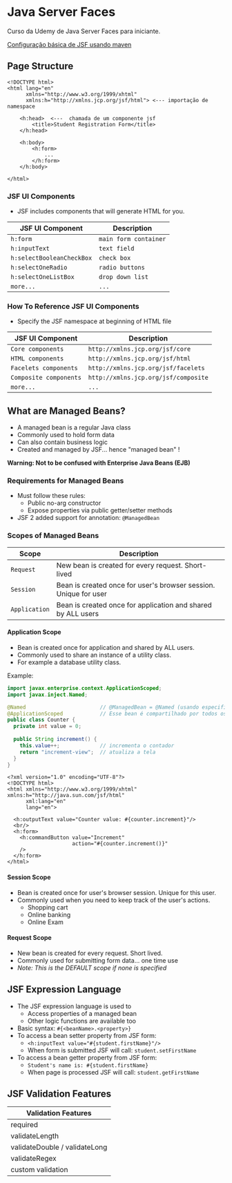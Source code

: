 # Java Server Faces

Curso da Udemy de Java Server Faces para iniciante.

[Configuração básica de JSF usando maven](http://javaonlineguide.net/2015/06/jsf-2-2-hello-world-tutorial-with-example-basic-concepts.html)

## Page Structure

```xhtml
<!DOCTYPE html>
<html lang="en"
      xmlns="http://www.w3.org/1999/xhtml"
      xmlns:h="http://xmlns.jcp.org/jsf/html"> <--- importação de namespace

    <h:head>  <---  chamada de um componente jsf
        <title>Student Registration Form</title>
    </h:head>
    
    <h:body>
        <h:form>
            ...
        </h:form>
    </h:body>
    
</html>
```


### JSF UI Components

* JSF includes components that will generate HTML for you.

|JSF UI Component             | Description              |
|-----------------------------|--------------------------|
|```h:form```                 |```main form container``` |
|```h:inputText```            |```text field```          |
|```h:selectBooleanCheckBox```|```check box```           |
|```h:selectOneRadio```       |```radio buttons```       |
|```h:selectOneListBox```     |```drop down list```      |
|```more...```                |```...```      |


### How To Reference JSF UI Components

* Specify the JSF namespace at beginning of HTML file

|JSF UI Component           | Description                             |
|---------------------------|-----------------------------------------|
|```Core components```      |```http://xmlns.jcp.org/jsf/core```      |
|```HTML components```      |```http://xmlns.jcp.org/jsf/html```      |
|```Facelets components```  |```http://xmlns.jcp.org/jsf/facelets```  |
|```Composite components``` |```http://xmlns.jcp.org/jsf/composite``` |
|```more...```              |```...```                                |


## What are Managed Beans?

* A managed bean is a regular Java class
* Commonly used to hold form data
* Can also contain business logic
* Created and managed by JSF... hence "managed bean" !

**Warning: Not to be confused with Enterprise Java Beans (EJB)**

### Requirements for Managed Beans

* Must follow these rules:
    * Public no-arg constructor
    * Expose properties via public getter/setter methods
* JSF 2 added support for annotation: ```@ManagedBean```

### Scopes of Managed Beans

| Scope            | Description                                                     |
|------------------|-----------------------------------------------------------------|
|```Request```     | New bean is created for every request. Short-lived              |
|```Session```     | Bean is created once for user's browser session. Unique for user|
|```Application``` | Bean is created once for application and shared by ALL users    |

#### Application Scope

* Bean is created once for application and shared by ALL users.
* Commonly used to share an instance of a utility class.
* For example a database utility class.

Example:

```java
import javax.enterprise.context.ApplicationScoped;
import javax.inject.Named;

@Named                        // @ManagedBean = @Named (usando especificação do CDI)
@ApplicationScoped            // Esse bean é compartilhado por todos os usuários
public class Counter {
  private int value = 0;
  
  public String increment() {
    this.value++;             // incrementa o contador
    return "increment-view";  // atualiza a tela
  }
}
```

```xhtml
<?xml version="1.0" encoding="UTF-8"?>
<!DOCTYPE html>
<html xmlns="http://www.w3.org/1999/xhtml" xmlns:h="http://java.sun.com/jsf/html"
      xml:lang="en"
      lang="en">

  <h:outputText value="Counter value: #{counter.increment}"/>
  <br/>
  <h:form>
    <h:commandButton value="Increment"
                     action="#{counter.increment()}"
    />
  </h:form>
</html>
```

#### Session Scope

* Bean is created once for user's browser session. Unique for this user.
* Commonly used when you need to keep track of the user's actions.
  * Shopping cart
  * Online banking
  * Online Exam

#### Request Scope

* New bean is created for every request. Short lived.
* Commonly used for submitting form data... one time use
* _Note: This is the DEFAULT scope if none is specified_


## JSF Expression Language

* The JSF expression language is used to
  * Access properties of a managed bean
  * Other logic functions are available too
* Basic syntax: ```#{<beanName>.<property>}```
* To access a bean setter property from JSF form:
  * ```<h:inputText value="#{student.firstName}"/>```
  * When form is submitted JSF will call: ```student.setFirstName```
* To access a bean getter property from JSF form:
  * ```Student's name is: #{student.firstName}```
  * When page is processed JSF will call: ```student.getFirstName```
  

## JSF Validation Features

|Validation Features            |
|-------------------------------|
| required                      |
| validateLength                |
| validateDouble / validateLong |
| validateRegex                 |
| custom validation             |
